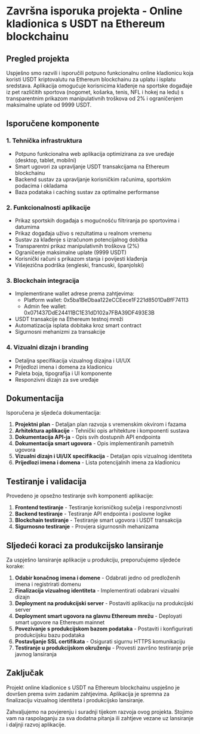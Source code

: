 # Završna isporuka projekta - Online kladionica s USDT na Ethereum blockchainu

## Pregled projekta

Uspješno smo razvili i isporučili potpuno funkcionalnu online kladionicu koja koristi USDT kriptovalutu na Ethereum blockchainu za uplatu i isplatu sredstava. Aplikacija omogućuje korisnicima klađenje na sportske događaje iz pet različitih sportova (nogomet, košarka, tenis, NFL i hokej na ledu) s transparentnim prikazom manipulativnih troškova od 2% i ograničenjem maksimalne uplate od 9999 USDT.

## Isporučene komponente

### 1. Tehnička infrastruktura
- Potpuno funkcionalna web aplikacija optimizirana za sve uređaje (desktop, tablet, mobilni)
- Smart ugovori za upravljanje USDT transakcijama na Ethereum blockchainu
- Backend sustav za upravljanje korisničkim računima, sportskim podacima i okladama
- Baza podataka i caching sustav za optimalne performanse

### 2. Funkcionalnosti aplikacije
- Prikaz sportskih događaja s mogućnošću filtriranja po sportovima i datumima
- Prikaz događaja uživo s rezultatima u realnom vremenu
- Sustav za klađenje s izračunom potencijalnog dobitka
- Transparentni prikaz manipulativnih troškova (2%)
- Ograničenje maksimalne uplate (9999 USDT)
- Korisnički računi s prikazom stanja i povijesti klađenja
- Višejezična podrška (engleski, francuski, španjolski)

### 3. Blockchain integracija
- Implementirane wallet adrese prema zahtjevima:
  - Platform wallet: 0x5ba1BeDbaa122eCCEece1F221d8501DaBfF74113
  - Admin fee wallet: 0x071437DdE24411BC1E31dD102a7FBA39DF493E3B
- USDT transakcije na Ethereum testnoj mreži
- Automatizacija isplata dobitaka kroz smart contract
- Sigurnosni mehanizmi za transakcije

### 4. Vizualni dizajn i branding
- Detaljna specifikacija vizualnog dizajna i UI/UX
- Prijedlozi imena i domena za kladionicu
- Paleta boja, tipografija i UI komponente
- Responzivni dizajn za sve uređaje

## Dokumentacija

Isporučena je sljedeća dokumentacija:

1. **Projektni plan** - Detaljan plan razvoja s vremenskim okvirom i fazama
2. **Arhitektura aplikacije** - Tehnički opis arhitekture i komponenti sustava
3. **Dokumentacija API-ja** - Opis svih dostupnih API endpointa
4. **Dokumentacija smart ugovora** - Opis implementiranih pametnih ugovora
5. **Vizualni dizajn i UI/UX specifikacija** - Detaljan opis vizualnog identiteta
6. **Prijedlozi imena i domena** - Lista potencijalnih imena za kladionicu

## Testiranje i validacija

Provedeno je opsežno testiranje svih komponenti aplikacije:

1. **Frontend testiranje** - Testiranje korisničkog sučelja i responzivnosti
2. **Backend testiranje** - Testiranje API endpointa i poslovne logike
3. **Blockchain testiranje** - Testiranje smart ugovora i USDT transakcija
4. **Sigurnosno testiranje** - Provjera sigurnosnih mehanizama

## Sljedeći koraci za produkcijsko lansiranje

Za uspješno lansiranje aplikacije u produkciju, preporučujemo sljedeće korake:

1. **Odabir konačnog imena i domene** - Odabrati jedno od predloženih imena i registrirati domenu
2. **Finalizacija vizualnog identiteta** - Implementirati odabrani vizualni dizajn
3. **Deployment na produkcijski server** - Postaviti aplikaciju na produkcijski server
4. **Deployment smart ugovora na glavnu Ethereum mrežu** - Deployati smart ugovore na Ethereum mainnet
5. **Povezivanje s produkcijskom bazom podataka** - Postaviti i konfigurirati produkcijsku bazu podataka
6. **Postavljanje SSL certifikata** - Osigurati sigurnu HTTPS komunikaciju
7. **Testiranje u produkcijskom okruženju** - Provesti završno testiranje prije javnog lansiranja

## Zaključak

Projekt online kladionice s USDT na Ethereum blockchainu uspješno je dovršen prema svim zadanim zahtjevima. Aplikacija je spremna za finalizaciju vizualnog identiteta i produkcijsko lansiranje.

Zahvaljujemo na povjerenju i suradnji tijekom razvoja ovog projekta. Stojimo vam na raspolaganju za sva dodatna pitanja ili zahtjeve vezane uz lansiranje i daljnji razvoj aplikacije.
